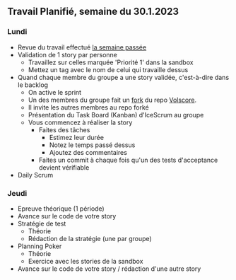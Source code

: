 ## Travail Planifié, semaine du 30.1.2023

### Lundi

- Revue du travail effectué [la semaine passée](Semaine2.md)
- Validation de 1 story par personne
    - Travaillez sur celles marquée 'Priorité 1' dans la sandbox
    - Mettez un tag avec le nom de celui qui travaille dessus
- Quand chaque membre du groupe a une story validée, c'est-à-dire dans le backlog
    - On active le sprint
    - Un des membres du groupe fait un [fork](https://docs.github.com/fr/get-started/quickstart/fork-a-repo) du repo [Volscore](https://github.com/XCarrel/Volscore).
    - Il invite les autres membres au repo forké
    - Présentation du Task Board (Kanban) d'IceScrum au groupe
    - Vous commencez à réaliser la story
        - Faites des tâches
            - Estimez leur durée
            - Notez le temps passé dessus
            - Ajoutez des commentaires
        - Faites un commit à chaque fois qu'un des tests d'acceptance devient vérifiable 
- Daily Scrum

### Jeudi

- Epreuve théorique (1 période)
- Avance sur le code de votre story
- Stratégie de test
    - Théorie
    - Rédaction de la stratégie (une par groupe)
- Planning Poker
    - Théorie
    - Exercice avec les stories de la sandbox
- Avance sur le code de votre story / rédaction d'une autre story
